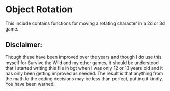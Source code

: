 # Object Rotation
This include contains functions for moving a rotating character in a 2d or 3d game.

## Disclaimer:
Though these have been improved over the years and though I do use this myself for Survive the Wild and my other games, it should be understood that I started writing this file in bgt when I was only 12 or 13 years old and it has only been getting improved as needed. The result is that anything from the math to the coding decisions may be less than perfect, putting it kindly. You have been warned!
